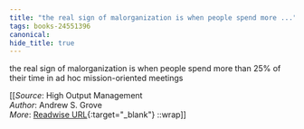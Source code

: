 ```yaml
---
title: "the real sign of malorganization is when people spend more ..."
tags: books-24551396
canonical: 
hide_title: true
---
```


the real sign of malorganization is when people spend more than 25% of their time in ad hoc mission-oriented meetings


[[_Source_: High Output Management<br>
_Author_: Andrew S. Grove<br>
_More_: [Readwise URL](https://readwise.io/open/478844051){:target="_blank"}
::wrap]]